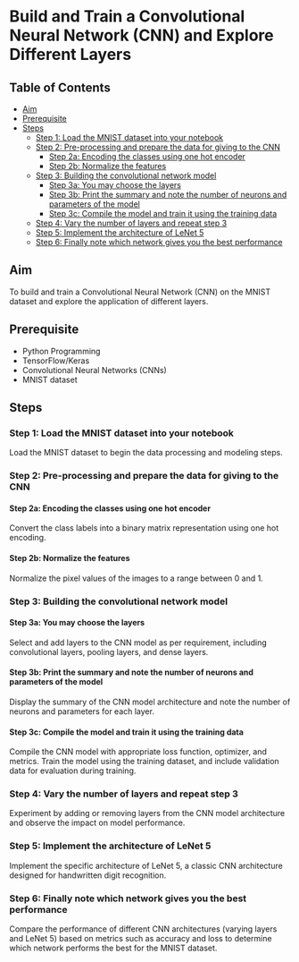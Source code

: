 # Build and Train a Convolutional Neural Network (CNN) and Explore Different Layers

## Table of Contents
- [Aim](#aim)
- [Prerequisite](#prerequisite)
- [Steps](#steps)
  - [Step 1: Load the MNIST dataset into your notebook](#step-1-load-the-mnist-dataset-into-your-notebook)
  - [Step 2: Pre-processing and prepare the data for giving to the CNN](#step-2-pre-processing-and-prepare-the-data-for-giving-to-the-cnn)
    - [Step 2a: Encoding the classes using one hot encoder](#step-2a-encoding-the-classes-using-one-hot-encoder)
    - [Step 2b: Normalize the features](#step-2b-normalize-the-features)
  - [Step 3: Building the convolutional network model](#step-3-building-the-convolutional-network-model)
    - [Step 3a: You may choose the layers](#step-3a-you-may-choose-the-layers)
    - [Step 3b: Print the summary and note the number of neurons and parameters of the model](#step-3b-print-the-summary-and-note-the-number-of-neurons-and-parameters-of-the-model)
    - [Step 3c: Compile the model and train it using the training data](#step-3c-compile-the-model-and-train-it-using-the-training-data)
  - [Step 4: Vary the number of layers and repeat step 3](#step-4-vary-the-number-of-layers-and-repeat-step-3)
  - [Step 5: Implement the architecture of LeNet 5](#step-5-implement-the-architecture-of-lenet-5)
  - [Step 6: Finally note which network gives you the best performance](#step-6-finally-note-which-network-gives-you-the-best-performance)

## Aim
To build and train a Convolutional Neural Network (CNN) on the MNIST dataset and explore the application of different layers.

## Prerequisite
- Python Programming
- TensorFlow/Keras
- Convolutional Neural Networks (CNNs)
- MNIST dataset

## Steps

### Step 1: Load the MNIST dataset into your notebook
Load the MNIST dataset to begin the data processing and modeling steps.

### Step 2: Pre-processing and prepare the data for giving to the CNN

#### Step 2a: Encoding the classes using one hot encoder
Convert the class labels into a binary matrix representation using one hot encoding.

#### Step 2b: Normalize the features
Normalize the pixel values of the images to a range between 0 and 1.

### Step 3: Building the convolutional network model

#### Step 3a: You may choose the layers
Select and add layers to the CNN model as per requirement, including convolutional layers, pooling layers, and dense layers.

#### Step 3b: Print the summary and note the number of neurons and parameters of the model
Display the summary of the CNN model architecture and note the number of neurons and parameters for each layer.

#### Step 3c: Compile the model and train it using the training data
Compile the CNN model with appropriate loss function, optimizer, and metrics. Train the model using the training dataset, and include validation data for evaluation during training.

### Step 4: Vary the number of layers and repeat step 3
Experiment by adding or removing layers from the CNN model architecture and observe the impact on model performance.

### Step 5: Implement the architecture of LeNet 5
Implement the specific architecture of LeNet 5, a classic CNN architecture designed for handwritten digit recognition.

### Step 6: Finally note which network gives you the best performance
Compare the performance of different CNN architectures (varying layers and LeNet 5) based on metrics such as accuracy and loss to determine which network performs the best for the MNIST dataset.
